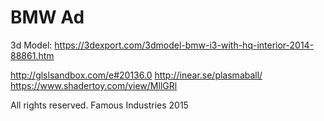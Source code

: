 BMW Ad
=================

3d Model: https://3dexport.com/3dmodel-bmw-i3-with-hq-interior-2014-88861.htm

http://glslsandbox.com/e#20136.0
http://inear.se/plasmaball/
https://www.shadertoy.com/view/MllGRl

All rights reserved. Famous Industries 2015
